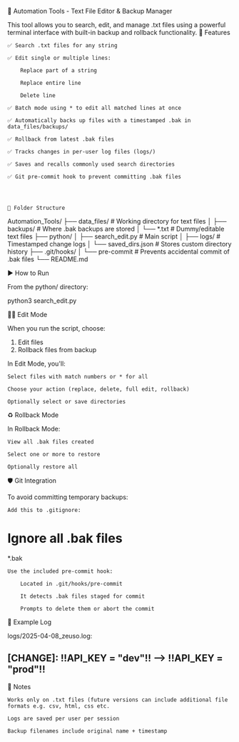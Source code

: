 📁 Automation Tools - Text File Editor & Backup Manager

This tool allows you to search, edit, and manage .txt files using a powerful terminal interface with built-in backup and rollback functionality.
🔧 Features

    ✅ Search .txt files for any string

    ✅ Edit single or multiple lines:

        Replace part of a string

        Replace entire line

        Delete line

    ✅ Batch mode using * to edit all matched lines at once

    ✅ Automatically backs up files with a timestamped .bak in data_files/backups/

    ✅ Rollback from latest .bak files

    ✅ Tracks changes in per-user log files (logs/)

    ✅ Saves and recalls commonly used search directories

    ✅ Git pre-commit hook to prevent committing .bak files




    📁 Folder Structure

Automation_Tools/
├── data_files/               # Working directory for text files
│   ├── backups/              # Where .bak backups are stored
│   └── *.txt                 # Dummy/editable text files
├── python/
│   ├── search_edit.py        # Main script
│   ├── logs/                 # Timestamped change logs
│   └── saved_dirs.json       # Stores custom directory history
├── .git/hooks/
│   └── pre-commit            # Prevents accidental commit of .bak files
└── README.md



▶️ How to Run

From the python/ directory:

python3 search_edit.py


🧑‍💻 Edit Mode

When you run the script, choose:

1. Edit files
2. Rollback files from backup

In Edit Mode, you'll:

    Select files with match numbers or * for all

    Choose your action (replace, delete, full edit, rollback)

    Optionally select or save directories

♻️ Rollback Mode

In Rollback Mode:

    View all .bak files created

    Select one or more to restore

    Optionally restore all

🛡 Git Integration

To avoid committing temporary backups:

    Add this to .gitignore:

# Ignore all .bak files
*.bak

    Use the included pre-commit hook:

        Located in .git/hooks/pre-commit

        It detects .bak files staged for commit

        Prompts to delete them or abort the commit

🧪 Example Log

logs/2025-04-08_zeuso.log:

[FILE]: data_files/test.txt
[LINE]: 4
[CHANGE]:
!!**API_KEY = "dev"**!! --> !!**API_KEY = "prod"**!!
------------------------------------------------------------

📌 Notes

    Works only on .txt files (future versions can include additional file formats e.g. csv, html, css etc.

    Logs are saved per user per session

    Backup filenames include original name + timestamp
